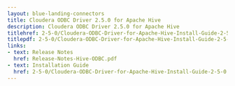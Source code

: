 ```yaml
---
layout: blue-landing-connectors
title: Cloudera ODBC Driver 2.5.0 for Apache Hive
description: Cloudera ODBC Driver 2.5.0 for Apache Hive
titlehref: 2-5-0/Cloudera-ODBC-Driver-for-Apache-Hive-Install-Guide-2-5-0.pdf
titlepdf: 2-5-0/Cloudera-ODBC-Driver-for-Apache-Hive-Install-Guide-2-5-0.pdf
links:
- text: Release Notes
  href: Release-Notes-Hive-ODBC.pdf
- text: Installation Guide
  href: 2-5-0/Cloudera-ODBC-Driver-for-Apache-Hive-Install-Guide-2-5-0.pdf
---
```

